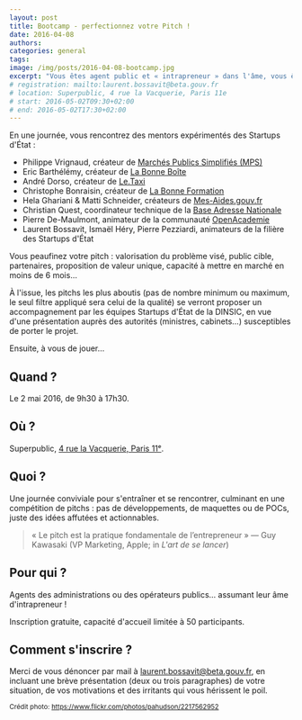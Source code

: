 ```yaml
---
layout: post
title: Bootcamp - perfectionnez votre Pitch !
date: 2016-04-08
authors:
categories: general
tags:
image: /img/posts/2016-04-08-bootcamp.jpg
excerpt: "Vous êtes agent public et « intrapreneur » dans l'âme, vous êtes le témoin régulier d'irritants pour les usagers ou les agents ? Vous avez une idée qui passe par le numérique pour les résoudre ? Rendez-vous au premier Bootcamp de l'Incubateur de Services Numériques !"
# registration: mailto:laurent.bossavit@beta.gouv.fr
# location: Superpublic, 4 rue la Vacquerie, Paris 11e
# start: 2016-05-02T09:30+02:00
# end: 2016-05-02T17:30+02:00
---
```


En une journée, vous rencontrez des mentors expérimentés des Startups d'État :

- Philippe Vrignaud, créateur de [Marchés Publics Simplifiés (MPS)](https://beta.gouv.fr/startup/mps.html)
- Eric Barthélémy, créateur de [La Bonne Boîte](https://beta.gouv.fr/startup/la-bonne-boite.html)
- André Dorso, créateur de [Le.Taxi](https://beta.gouv.fr/startup/le-taxi.html)
- Christophe Bonraisin, créateur de [La Bonne Formation](https://beta.gouv.fr/startup/la-bonne-formation.html)
- Hela Ghariani & Matti Schneider, créateurs de [Mes-Aides.gouv.fr](https://beta.gouv.fr/startup/mes-aides.html)
- Christian Quest, coordinateur technique de la [Base Adresse Nationale](https://beta.gouv.fr/startup/ban.html)
- Pierre De-Maulmont, animateur de la communauté [OpenAcademie](https://openacademie.beta.gouv.fr/)
- Laurent Bossavit, Ismaël Héry, Pierre Pezziardi, animateurs de la filière des Startups d'État

Vous peaufinez votre pitch : valorisation du problème visé, public cible, partenaires, proposition de valeur unique, capacité à mettre en marché en moins de 6 mois…

À l'issue, les pitchs les plus aboutis (pas de nombre minimum ou maximum, le seul filtre appliqué sera celui de la qualité) se verront proposer un accompagnement par les équipes Startups d'État de la DINSIC, en vue d'une présentation auprès des autorités (ministres, cabinets…) susceptibles de porter le projet.

Ensuite, à vous de jouer…

## Quand ?

Le 2 mai 2016, de 9h30 à 17h30.

## Où ?

Superpublic, [4 rue la Vacquerie, Paris 11ᵉ](https://adresse.data.gouv.fr/map/#14/48.8563/2.3685).

## Quoi ?

Une journée conviviale pour s'entraîner et se rencontrer, culminant en une compétition de pitchs : pas de développements, de maquettes ou de POCs, juste des idées affutées et actionnables.

> « Le pitch est la pratique fondamentale de l’entrepreneur » — Guy Kawasaki (VP Marketing, Apple; in *L'art de se lancer*)

## Pour qui ?

Agents des administrations ou des opérateurs publics… assumant leur âme d'intrapreneur !

Inscription gratuite, capacité d'accueil limitée à 50 participants.

## Comment s'inscrire ?

Merci de vous dénoncer par mail à <laurent.bossavit@beta.gouv.fr>, en incluant une brève présentation (deux ou trois paragraphes) de votre situation, de vos motivations et des irritants qui vous hérissent le poil.

<sub>Crédit photo: https://www.flickr.com/photos/pahudson/2217562952</sub>
